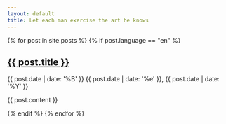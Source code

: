 ```yaml
---
layout: default
title: Let each man exercise the art he knows
---
```


{% for post in site.posts %}
{% if post.language == "en" %}

<h2>
    <a href="{{ post.url}}" rel="bookmark" title="Permanent link to ">{{ post.title }}</a>
</h2>
<span>{{ post.date | date: '%B' }} {{ post.date | date: '%e' }}, {{ post.date | date: '%Y' }}</span>
<p>
    {{ post.content }}
</p>
{% endif %}
{% endfor %}